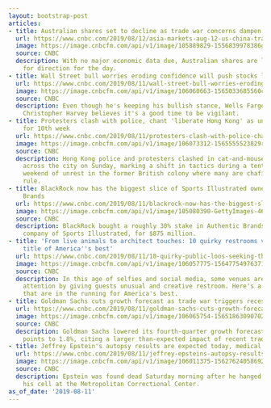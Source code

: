 ```yaml
---
layout: bootstrap-post
articles:
- title: Australian shares set to decline as trade war concerns dampen investor sentiment
  url: https://www.cnbc.com/2019/08/12/asia-markets-aug-12-us-china-trade-worries-linger.html
  image: https://image.cnbcfm.com/api/v1/image/105889829-1556839978386gettyimages-1124858109.jpeg?v=1565566453
  source: CNBC
  description: With no major economic data due, Australian shares are likely to search
    for direction for the day.
- title: Wall Street bull worries eroding confidence will push stocks lower
  url: https://www.cnbc.com/2019/08/11/wall-street-bull-worries-eroding-confidence-will-push-stocks-lower.html
  image: https://image.cnbcfm.com/api/v1/image/106060663-1565033685560concerned.jpg?v=1565033741
  source: CNBC
  description: Even though he's keeping his bullish stance, Wells Fargo Securities'
    Christopher Harvey believes it's a good time to be vigilant.
- title: Protesters clash with police, chant 'liberate Hong Kong' as unrest continues
    for 10th week
  url: https://www.cnbc.com/2019/08/11/protesters-clash-with-police-chant-liberate-hong-kong-as-unrest-continues.html
  image: https://image.cnbcfm.com/api/v1/image/106073312-1565555523829rts2m79k.jpg?v=1565555613
  source: CNBC
  description: Hong Kong police and protesters clashed in cat-and-mouse encounters
    across the city on Sunday, marking a shift in tactics during a tenth straight
    weekend of unrest in the former British colony where many are chafing at Chinese
    rule.
- title: BlackRock now has the biggest slice of Sports Illustrated owner Authentic
    Brands
  url: https://www.cnbc.com/2019/08/11/blackrock-now-has-the-biggest-slice-of-sports-illustrated-owner-authentic-brands.html
  image: https://image.cnbcfm.com/api/v1/image/105080390-GettyImages-462037236.jpg?v=1532563665
  source: CNBC
  description: BlackRock bought a roughly 30% stake in Authentic Brands Group, parent
    company of Sports Illustrated, for $875 million.
- title: 'From live animals to architect touches: 10 quirky restrooms vying for the
    title of America''s best'
  url: https://www.cnbc.com/2019/08/11/10-quirky-public-loos-seeking-the-title-of-americas-best-restroom.html
  image: https://image.cnbcfm.com/api/v1/image/106057775-15647754976371_intro_courtesy-laguardia-gateway-partners-3.jpg?v=1564775570
  source: CNBC
  description: In this age of selfies and social media, some venues are gaining extra
    attention by giving guests unusual and creative restroom. Here's a look at 10
    that are in the running for America's best.
- title: Goldman Sachs cuts growth forecast as trade war triggers recession fears
  url: https://www.cnbc.com/2019/08/11/goldman-sachs-cuts-growth-forecast-as-trade-war-triggers-recession-fears.html
  image: https://image.cnbcfm.com/api/v1/image/106065754-15651863090702019-08-05t161946z_1578719930_rc1a28949a80_rtrmadp_3_usa-economy.jpg?v=1565543791
  source: CNBC
  description: Goldman Sachs lowered its fourth-quarter growth forecast by 20 basis
    points to 1.8%, citing a larger than-expected impact of recent trade war events.
- title: Jeffrey Epstein's autopsy results are expected today, medical examiner says
  url: https://www.cnbc.com/2019/08/11/jeffrey-epsteins-autopsy-results-are-expected-today-medical-examiner-says.html
  image: https://image.cnbcfm.com/api/v1/image/106011375-15627624058692019-07-08t201708z_511060801_rc1684cbf630_rtrmadp_3_people-jeffrey-epstein.jpg?v=1562762457
  source: CNBC
  description: Epstein was found dead Saturday morning after he hanged himself in
    his cell at the Metropolitan Correctional Center.
as_of_date: '2019-08-11'
---
```


